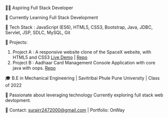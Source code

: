 👨‍💻  Aspiring Full Stack Developer

💼 Currently Learning Full Stack Development

🔧 Tech Stack : JavaScript (ES6), HTML5, CSS3, Bootstrap, Java, JDBC, Servlet, JSP, SDLC, MySQL, Git

🚀 Projects:
1. Project A : A responsive website clone of the SpaceX website, with HTML5 and CSS3 [Live Demo](https://surajraut777.github.io/SpaceX-Clone/) | [Repo](https://github.com/surajraut777/SpaceX-Clone.git)
2. Project B : Aadhaar Card Management Console Application with core java with oops. [Repo](https://github.com/surajraut777/Console-Based-Application.git)

🎓 B.E in Mechanical Engineering | Savitribai Phule Pune University | Class of 2022

🌱 Passionate about leveraging technology Currently exploring full stack web devlopment.

📧 Contact: surajrr2472000@gmail.com | Portfolio: OnWay

